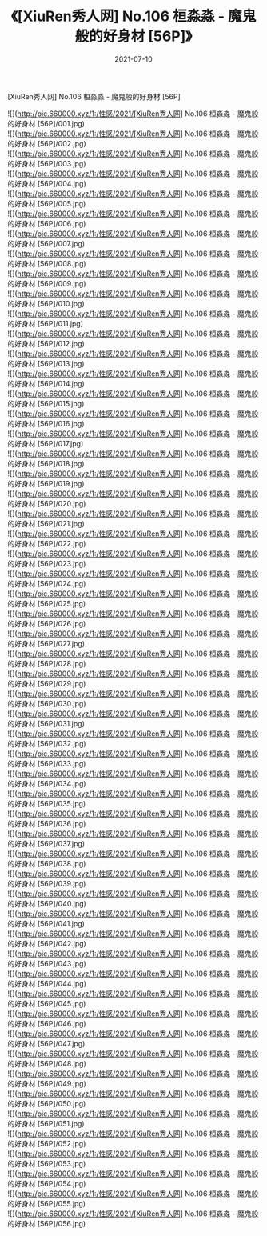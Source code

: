 ﻿---
layout: post
title:  《[XiuRen秀人网] No.106 桓淼淼 - 魔鬼般的好身材 [56P]》
date:   2021-07-10
img: http://pic.660000.xyz/1:/性感/2021/[XiuRen秀人网] No.106 桓淼淼 - 魔鬼般的好身材 [56P]/000.jpg
categories: [美女, 清纯, 唯美]
---

[XiuRen秀人网] No.106 桓淼淼 - 魔鬼般的好身材 [56P]

  ![](http://pic.660000.xyz/1:/性感/2021/[XiuRen秀人网] No.106 桓淼淼 - 魔鬼般的好身材 [56P]/001.jpg) <br> ![](http://pic.660000.xyz/1:/性感/2021/[XiuRen秀人网] No.106 桓淼淼 - 魔鬼般的好身材 [56P]/002.jpg) <br> ![](http://pic.660000.xyz/1:/性感/2021/[XiuRen秀人网] No.106 桓淼淼 - 魔鬼般的好身材 [56P]/003.jpg) <br> ![](http://pic.660000.xyz/1:/性感/2021/[XiuRen秀人网] No.106 桓淼淼 - 魔鬼般的好身材 [56P]/004.jpg) <br> ![](http://pic.660000.xyz/1:/性感/2021/[XiuRen秀人网] No.106 桓淼淼 - 魔鬼般的好身材 [56P]/005.jpg) <br> ![](http://pic.660000.xyz/1:/性感/2021/[XiuRen秀人网] No.106 桓淼淼 - 魔鬼般的好身材 [56P]/006.jpg) <br> ![](http://pic.660000.xyz/1:/性感/2021/[XiuRen秀人网] No.106 桓淼淼 - 魔鬼般的好身材 [56P]/007.jpg) <br> ![](http://pic.660000.xyz/1:/性感/2021/[XiuRen秀人网] No.106 桓淼淼 - 魔鬼般的好身材 [56P]/008.jpg) <br> ![](http://pic.660000.xyz/1:/性感/2021/[XiuRen秀人网] No.106 桓淼淼 - 魔鬼般的好身材 [56P]/009.jpg) <br> ![](http://pic.660000.xyz/1:/性感/2021/[XiuRen秀人网] No.106 桓淼淼 - 魔鬼般的好身材 [56P]/010.jpg) <br> ![](http://pic.660000.xyz/1:/性感/2021/[XiuRen秀人网] No.106 桓淼淼 - 魔鬼般的好身材 [56P]/011.jpg) <br> ![](http://pic.660000.xyz/1:/性感/2021/[XiuRen秀人网] No.106 桓淼淼 - 魔鬼般的好身材 [56P]/012.jpg) <br> ![](http://pic.660000.xyz/1:/性感/2021/[XiuRen秀人网] No.106 桓淼淼 - 魔鬼般的好身材 [56P]/013.jpg) <br> ![](http://pic.660000.xyz/1:/性感/2021/[XiuRen秀人网] No.106 桓淼淼 - 魔鬼般的好身材 [56P]/014.jpg) <br> ![](http://pic.660000.xyz/1:/性感/2021/[XiuRen秀人网] No.106 桓淼淼 - 魔鬼般的好身材 [56P]/015.jpg) <br> ![](http://pic.660000.xyz/1:/性感/2021/[XiuRen秀人网] No.106 桓淼淼 - 魔鬼般的好身材 [56P]/016.jpg) <br> ![](http://pic.660000.xyz/1:/性感/2021/[XiuRen秀人网] No.106 桓淼淼 - 魔鬼般的好身材 [56P]/017.jpg) <br> ![](http://pic.660000.xyz/1:/性感/2021/[XiuRen秀人网] No.106 桓淼淼 - 魔鬼般的好身材 [56P]/018.jpg) <br> ![](http://pic.660000.xyz/1:/性感/2021/[XiuRen秀人网] No.106 桓淼淼 - 魔鬼般的好身材 [56P]/019.jpg) <br> ![](http://pic.660000.xyz/1:/性感/2021/[XiuRen秀人网] No.106 桓淼淼 - 魔鬼般的好身材 [56P]/020.jpg) <br> ![](http://pic.660000.xyz/1:/性感/2021/[XiuRen秀人网] No.106 桓淼淼 - 魔鬼般的好身材 [56P]/021.jpg) <br> ![](http://pic.660000.xyz/1:/性感/2021/[XiuRen秀人网] No.106 桓淼淼 - 魔鬼般的好身材 [56P]/022.jpg) <br> ![](http://pic.660000.xyz/1:/性感/2021/[XiuRen秀人网] No.106 桓淼淼 - 魔鬼般的好身材 [56P]/023.jpg) <br> ![](http://pic.660000.xyz/1:/性感/2021/[XiuRen秀人网] No.106 桓淼淼 - 魔鬼般的好身材 [56P]/024.jpg) <br> ![](http://pic.660000.xyz/1:/性感/2021/[XiuRen秀人网] No.106 桓淼淼 - 魔鬼般的好身材 [56P]/025.jpg) <br> ![](http://pic.660000.xyz/1:/性感/2021/[XiuRen秀人网] No.106 桓淼淼 - 魔鬼般的好身材 [56P]/026.jpg) <br> ![](http://pic.660000.xyz/1:/性感/2021/[XiuRen秀人网] No.106 桓淼淼 - 魔鬼般的好身材 [56P]/027.jpg) <br> ![](http://pic.660000.xyz/1:/性感/2021/[XiuRen秀人网] No.106 桓淼淼 - 魔鬼般的好身材 [56P]/028.jpg) <br> ![](http://pic.660000.xyz/1:/性感/2021/[XiuRen秀人网] No.106 桓淼淼 - 魔鬼般的好身材 [56P]/029.jpg) <br> ![](http://pic.660000.xyz/1:/性感/2021/[XiuRen秀人网] No.106 桓淼淼 - 魔鬼般的好身材 [56P]/030.jpg) <br> ![](http://pic.660000.xyz/1:/性感/2021/[XiuRen秀人网] No.106 桓淼淼 - 魔鬼般的好身材 [56P]/031.jpg) <br> ![](http://pic.660000.xyz/1:/性感/2021/[XiuRen秀人网] No.106 桓淼淼 - 魔鬼般的好身材 [56P]/032.jpg) <br> ![](http://pic.660000.xyz/1:/性感/2021/[XiuRen秀人网] No.106 桓淼淼 - 魔鬼般的好身材 [56P]/033.jpg) <br> ![](http://pic.660000.xyz/1:/性感/2021/[XiuRen秀人网] No.106 桓淼淼 - 魔鬼般的好身材 [56P]/034.jpg) <br> ![](http://pic.660000.xyz/1:/性感/2021/[XiuRen秀人网] No.106 桓淼淼 - 魔鬼般的好身材 [56P]/035.jpg) <br> ![](http://pic.660000.xyz/1:/性感/2021/[XiuRen秀人网] No.106 桓淼淼 - 魔鬼般的好身材 [56P]/036.jpg) <br> ![](http://pic.660000.xyz/1:/性感/2021/[XiuRen秀人网] No.106 桓淼淼 - 魔鬼般的好身材 [56P]/037.jpg) <br> ![](http://pic.660000.xyz/1:/性感/2021/[XiuRen秀人网] No.106 桓淼淼 - 魔鬼般的好身材 [56P]/038.jpg) <br> ![](http://pic.660000.xyz/1:/性感/2021/[XiuRen秀人网] No.106 桓淼淼 - 魔鬼般的好身材 [56P]/039.jpg) <br> ![](http://pic.660000.xyz/1:/性感/2021/[XiuRen秀人网] No.106 桓淼淼 - 魔鬼般的好身材 [56P]/040.jpg) <br> ![](http://pic.660000.xyz/1:/性感/2021/[XiuRen秀人网] No.106 桓淼淼 - 魔鬼般的好身材 [56P]/041.jpg) <br> ![](http://pic.660000.xyz/1:/性感/2021/[XiuRen秀人网] No.106 桓淼淼 - 魔鬼般的好身材 [56P]/042.jpg) <br> ![](http://pic.660000.xyz/1:/性感/2021/[XiuRen秀人网] No.106 桓淼淼 - 魔鬼般的好身材 [56P]/043.jpg) <br> ![](http://pic.660000.xyz/1:/性感/2021/[XiuRen秀人网] No.106 桓淼淼 - 魔鬼般的好身材 [56P]/044.jpg) <br> ![](http://pic.660000.xyz/1:/性感/2021/[XiuRen秀人网] No.106 桓淼淼 - 魔鬼般的好身材 [56P]/045.jpg) <br> ![](http://pic.660000.xyz/1:/性感/2021/[XiuRen秀人网] No.106 桓淼淼 - 魔鬼般的好身材 [56P]/046.jpg) <br> ![](http://pic.660000.xyz/1:/性感/2021/[XiuRen秀人网] No.106 桓淼淼 - 魔鬼般的好身材 [56P]/047.jpg) <br> ![](http://pic.660000.xyz/1:/性感/2021/[XiuRen秀人网] No.106 桓淼淼 - 魔鬼般的好身材 [56P]/048.jpg) <br> ![](http://pic.660000.xyz/1:/性感/2021/[XiuRen秀人网] No.106 桓淼淼 - 魔鬼般的好身材 [56P]/049.jpg) <br> ![](http://pic.660000.xyz/1:/性感/2021/[XiuRen秀人网] No.106 桓淼淼 - 魔鬼般的好身材 [56P]/050.jpg) <br> ![](http://pic.660000.xyz/1:/性感/2021/[XiuRen秀人网] No.106 桓淼淼 - 魔鬼般的好身材 [56P]/051.jpg) <br> ![](http://pic.660000.xyz/1:/性感/2021/[XiuRen秀人网] No.106 桓淼淼 - 魔鬼般的好身材 [56P]/052.jpg) <br> ![](http://pic.660000.xyz/1:/性感/2021/[XiuRen秀人网] No.106 桓淼淼 - 魔鬼般的好身材 [56P]/053.jpg) <br> ![](http://pic.660000.xyz/1:/性感/2021/[XiuRen秀人网] No.106 桓淼淼 - 魔鬼般的好身材 [56P]/054.jpg) <br> ![](http://pic.660000.xyz/1:/性感/2021/[XiuRen秀人网] No.106 桓淼淼 - 魔鬼般的好身材 [56P]/055.jpg) <br> ![](http://pic.660000.xyz/1:/性感/2021/[XiuRen秀人网] No.106 桓淼淼 - 魔鬼般的好身材 [56P]/056.jpg) <br>